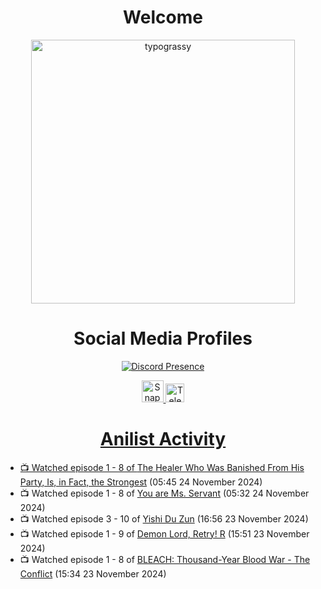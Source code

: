 <div align="center">

# Welcome
<a href="https://github.com/kawarimidoll/typograssy">
    <img alt="typograssy" src="https://typograssy.deno.dev/api?text=%E3%82%88%E3%81%86%E3%81%93%E3%81%9D%E3%81%BF%E3%81%AA%E3%81%95%E3%82%93%20-%20Sheby--&&l0=none&l1=82d9d0&l2=027353&l3=038c4c&l4=01402e&bg=none&frame=none&speed=100&comment=" width="421.99">
</a>

</div>

<div align="center">

# Social Media Profiles

[![Discord Presence](https://lanyard.cnrad.dev/api/612532963938271232)](https://discord.com/users/612532963938271232)


<a href="https://www.snapchat.com/add/a.sheby" title="Snapchat Profile">
    <img src="https://www.freepnglogos.com/uploads/snapchat-logo-png-0.png" width="35" alt="Snapchat Logo" />


<a href="https://t.me/ASheby" title="Telegram Profile">
    <img src="https://www.freepnglogos.com/uploads/telegram-logo-png-0.png" width="30" alt="Telegram Logo" />


</div>

<div align="center">

# Anilist Activity

</div>

<!-- ANILIST_ACTIVITY:start -->

-   📺 Watched episode 1 - 8 of [The Healer Who Was Banished From His Party, Is, in Fact, the Strongest](https://anilist.co/anime/174043) (05:45 24 November 2024)
-   📺 Watched episode 1 - 8 of [You are Ms. Servant](https://anilist.co/anime/172190) (05:32 24 November 2024)
-   📺 Watched episode 3 - 10 of [Yishi Du Zun](https://anilist.co/anime/166223) (16:56 23 November 2024)
-   📺 Watched episode 1 - 9 of [Demon Lord, Retry! R](https://anilist.co/anime/168500) (15:51 23 November 2024)
-   📺 Watched episode 1 - 8 of [BLEACH: Thousand-Year Blood War - The Conflict](https://anilist.co/anime/169755) (15:34 23 November 2024)

<!-- ANILIST_ACTIVITY:end -->
